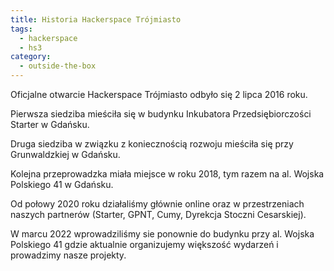 ```yaml
---
title: Historia Hackerspace Trójmiasto
tags:
  - hackerspace
  - hs3
category:
  - outside-the-box
---
```


Oficjalne otwarcie Hackerspace Trójmiasto odbyło się 2 lipca 2016 roku.

Pierwsza siedziba mieściła się w budynku Inkubatora Przedsiębiorczości Starter w Gdańsku.

Druga siedziba w związku z koniecznością rozwoju mieściła się przy Grunwaldzkiej w Gdańsku.

Kolejna przeprowadzka miała miejsce w roku 2018, tym razem na al. Wojska Polskiego 41 w Gdańsku.

Od połowy 2020 roku działaliśmy głównie online oraz w przestrzeniach naszych partnerów (Starter, GPNT, Cumy, Dyrekcja Stoczni Cesarskiej).

W marcu 2022 wprowadziliśmy sie ponownie do budynku przy al. Wojska Polskiego 41 gdzie aktualnie organizujemy większość wydarzeń i prowadzimy nasze projekty.